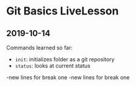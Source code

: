 # Git Basics LiveLesson

## 2019-10-14

Commands learned so far:

- `init`: initializes folder as a git repository
- `status`: looks at current status

-new lines for break one
-new lines for break one

